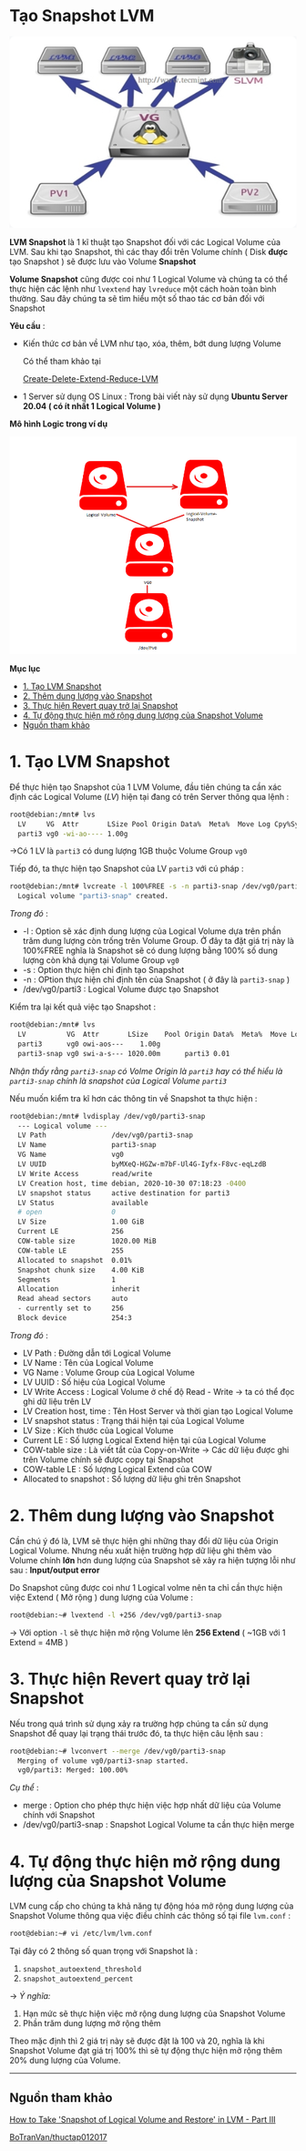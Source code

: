 # Tạo Snapshot LVM

![Snapshot-LVM/Untitled.png](Snapshot-LVM/Untitled.png)

**LVM Snapshot** là 1 kĩ thuật tạo Snapshot đối với các Logical Volume của LVM. Sau khi tạo Snapshot, thì các thay đổi trên Volume chính ( Disk **được** tạo Snapshot ) sẽ được lưu vào Volume **Snapshot**

**Volume Snapshot** cũng được coi như 1 Logical Volume và chúng ta có thể thực hiện các lệnh như `lvextend` hay `lvreduce` một cách hoàn toàn bình thường. Sau đây chúng ta sẽ tìm hiểu một số thao tác cơ bản đối với Snapshot

**Yêu cầu** :

- Kiến thức cơ bản về LVM như tạo, xóa, thêm, bớt dung lượng Volume

    Có thể tham khảo tại 

    [Create-Delete-Extend-Reduce-LVM](Create-Delete-Extend-Reduce-LVM.md)

- 1 Server sử dụng OS Linux : Trong bài viết này sử dụng **Ubuntu Server 20.04 ( có ít nhất 1 Logical Volume )**

**Mô hình Logic trong ví dụ** 

![Snapshot-LVM/Untitled%201.png](Snapshot-LVM/Untitled%201.png)

**Mục lục**
   * [1. Tạo LVM Snapshot](#1-tạo-lvm-snapshot)
   * [2. Thêm dung lượng vào Snapshot](#2-thêm-dung-lượng-vào-snapshot)
   * [3. Thực hiện Revert quay trở lại Snapshot](#3-thực-hiện-revert-quay-trở-lại-snapshot)
   * [4. Tự động thực hiện mở rộng dung lượng của Snapshot Volume](#4-tự-động-thực-hiện-mở-rộng-dung-lượng-của-snapshot-volume)
   * [Nguồn tham khảo](#nguồn-tham-khảo)


# 1. Tạo LVM Snapshot

Để thực hiện tạo Snapshot của 1 LVM Volume, đầu tiên chúng ta cần xác định các Logical Volume (*LV*) hiện tại đang có trên Server thông qua lệnh :

```bash
root@debian:/mnt# lvs
  LV     VG  Attr       LSize Pool Origin Data%  Meta%  Move Log Cpy%Sync Convert
  parti3 vg0 -wi-ao---- 1.00g
```

→Có 1 LV là `parti3` có dung lượng 1GB thuộc Volume Group `vg0`

Tiếp đó, ta thực hiện tạo Snapshot của LV `parti3` với cú pháp :

```bash
root@debian:/mnt# lvcreate -l 100%FREE -s -n parti3-snap /dev/vg0/parti3
  Logical volume "parti3-snap" created.
```

*Trong đó* :

- -l : Option sẽ xác định dung lượng của Logical Volume dựa trên phần trăm dung lượng còn trống trên Volume Group. Ở đây ta đặt giá trị này là 100%FREE nghĩa là Snapshot sẽ có dung lượng bằng 100% số dung lượng còn khả dụng tại Volume Group `vg0`
- -s : Option thực hiện chỉ định tạo Snapshot
- -n : OPtion thực hiện chỉ định tên của Snapshot ( ở đây là `parti3-snap` )
- /dev/vg0/parti3 :  Logical Volume được tạo Snapshot

Kiểm tra lại kết quả việc tạo Snapshot :

```bash
root@debian:/mnt# lvs
  LV          VG  Attr       LSize    Pool Origin Data%  Meta%  Move Log Cpy%Sync Convert
  parti3      vg0 owi-aos---    1.00g
  parti3-snap vg0 swi-a-s--- 1020.00m      parti3 0.01
```

*Nhận thấy rằng `parti3-snap` có Volme Origin là `parti3` hay có thể hiểu là `parti3-snap` chính là snapshot của Logical Volume `parti3`*

Nếu muốn kiểm tra kĩ hơn các thông tin về Snapshot ta thực hiện :

```bash
root@debian:/mnt# lvdisplay /dev/vg0/parti3-snap
  --- Logical volume ---
  LV Path                /dev/vg0/parti3-snap
  LV Name                parti3-snap
  VG Name                vg0
  LV UUID                byMXeQ-HGZw-m7bF-Ul4G-Iyfx-F8vc-eqLzdB
  LV Write Access        read/write
  LV Creation host, time debian, 2020-10-30 07:18:23 -0400
  LV snapshot status     active destination for parti3
  LV Status              available
  # open                 0
  LV Size                1.00 GiB
  Current LE             256
  COW-table size         1020.00 MiB
  COW-table LE           255
  Allocated to snapshot  0.01%
  Snapshot chunk size    4.00 KiB
  Segments               1
  Allocation             inherit
  Read ahead sectors     auto
  - currently set to     256
  Block device           254:3
```

*Trong đó* :

- LV Path : Đường dẫn tới Logical Volume
- LV Name : Tên của Logical Volume
- VG Name : Volume Group của Logical Volume
- LV UUID : Số hiệu của Logical Volume
- LV Write Access : Logical Volume ở chế độ Read - Write → ta có thể đọc ghi dữ liệu trên LV
- LV Creation host, time : Tên Host Server và thời gian tạo Logical Volume
- LV snapshot status : Trạng thái hiện tại của Logical Volume
- LV Size : Kích thước của Logical Volume
- Current LE : Số lượng Logical Extend hiện tại của Logical Volume
- COW-table size : Là viết tắt của Copy-on-Write → Các dữ liệu được ghi trên Volume chính sẽ được copy tại Snapshot
- COW-table LE : Số lượng Logical Extend của COW
- Allocated to snapshot  : Số lượng dữ liệu ghi trên Snapshot

# 2. Thêm dung lượng vào Snapshot

Cần chú ý đó là, LVM sẽ thực hiện ghi những thay đổi dữ liệu của Origin Logical Volume. Nhưng nếu xuất hiện trường hợp dữ liệu ghi thêm vào Volume chính **lớn** hơn dung lượng của Snapshot sẽ xảy ra hiện tượng lỗi như sau : **Input/output error**

Do Snapshot cũng được coi như 1 Logical volme nên ta chỉ cần thực hiện việc Extend ( Mở rộng ) dung lượng của Volume :

```bash
root@debian:~# lvextend -l +256 /dev/vg0/parti3-snap
```

→ Với option `-l` sẽ thực hiện mở rộng Volume lên **256 Extend** ( ~1GB với 1 Extend = 4MB )

# 3. Thực hiện Revert quay trở lại Snapshot

Nếu trong quá trình sử dụng xảy ra trường hợp chúng ta cần sử dụng Snapshot để quay lại trạng thái trước đó, ta thực hiện câu lệnh sau :

```bash
root@debian:~# lvconvert --merge /dev/vg0/parti3-snap
  Merging of volume vg0/parti3-snap started.
  vg0/parti3: Merged: 100.00%
```

*Cụ thể* :

- merge : Option cho phép thực hiện việc hợp nhất dữ liệu của Volume chính với Snapshot
- /dev/vg0/parti3-snap : Snapshot Logical Volume ta cần thực hiện merge

# 4. Tự động thực hiện mở rộng dung lượng của Snapshot Volume

LVM cung cấp cho chúng ta khả năng tự động hóa mở rộng dung lượng của Snapshot Volume thông qua việc điều chỉnh các thông số tại file `lvm.conf` :

```bash
root@debian:~# vi /etc/lvm/lvm.conf
```

Tại đây có 2 thông số quan trọng với Snapshot là : 

1. `snapshot_autoextend_threshold`
2. `snapshot_autoextend_percent` 

→ *Ý nghĩa:* 

1. Hạn mức sẽ thực hiện việc mở rộng dung lượng của Snapshot Volume
2. Phần trăm dung lượng mở rộng thêm 

Theo mặc định thì 2 giá trị này sẽ được đặt là 100 và 20, nghĩa là khi Snapshot Volume đạt giá trị 100% thì sẽ tự động thực hiện mở rộng thêm 20% dung lượng của Volume.

---

## Nguồn tham khảo

[How to Take 'Snapshot of Logical Volume and Restore' in LVM - Part III](https://www.tecmint.com/take-snapshot-of-logical-volume-and-restore-in-lvm/)

[BoTranVan/thuctap012017](https://github.com/BoTranVan/thuctap012017/blob/master/TVBO/docs/LVM/docs/lvm-snapshot.md)
